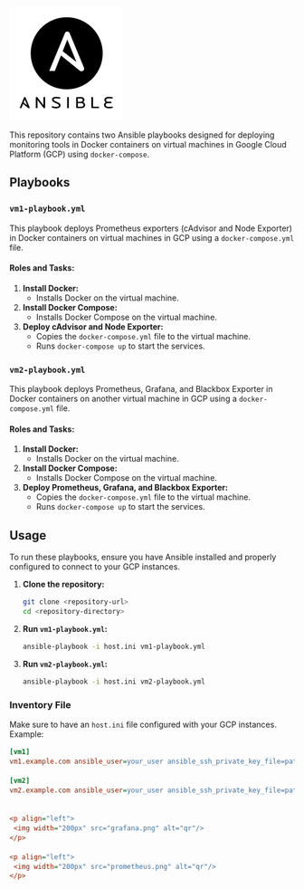 <p align="left">
 <img width="200px" src="Ansible_Logo.png" alt="qr"/>
</p>


This repository contains two Ansible playbooks designed for deploying monitoring tools in Docker containers on virtual machines in Google Cloud Platform (GCP) using `docker-compose`.

## Playbooks

### `vm1-playbook.yml`

This playbook deploys Prometheus exporters (cAdvisor and Node Exporter) in Docker containers on virtual machines in GCP using a `docker-compose.yml` file.

#### Roles and Tasks:

1. **Install Docker:**
    - Installs Docker on the virtual machine.
2. **Install Docker Compose:**
    - Installs Docker Compose on the virtual machine.
3. **Deploy cAdvisor and Node Exporter:**
    - Copies the `docker-compose.yml` file to the virtual machine.
    - Runs `docker-compose up` to start the services.

### `vm2-playbook.yml`

This playbook deploys Prometheus, Grafana, and Blackbox Exporter in Docker containers on another virtual machine in GCP using a `docker-compose.yml` file.

#### Roles and Tasks:

1. **Install Docker:**
    - Installs Docker on the virtual machine.
2. **Install Docker Compose:**
    - Installs Docker Compose on the virtual machine.
3. **Deploy Prometheus, Grafana, and Blackbox Exporter:**
    - Copies the `docker-compose.yml` file to the virtual machine.
    - Runs `docker-compose up` to start the services.

## Usage

To run these playbooks, ensure you have Ansible installed and properly configured to connect to your GCP instances.

1. **Clone the repository:**
    ```sh
    git clone <repository-url>
    cd <repository-directory>
    ```



2. **Run `vm1-playbook.yml`:**
    ```sh
    ansible-playbook -i host.ini vm1-playbook.yml
    ```

3. **Run `vm2-playbook.yml`:**
    ```sh
    ansible-playbook -i host.ini vm2-playbook.yml
    ```

### Inventory File

Make sure to have an `host.ini` file configured with your GCP instances. Example:

```ini
[vm1]
vm1.example.com ansible_user=your_user ansible_ssh_private_key_file=path_to_your_private_key

[vm2]
vm2.example.com ansible_user=your_user ansible_ssh_private_key_file=path_to_your_private_key


<p align="left">
 <img width="200px" src="grafana.png" alt="qr"/>
</p>

<p align="left">
 <img width="200px" src="prometheus.png" alt="qr"/>
</p>